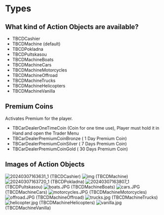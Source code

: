 # Types

## What kind of Action Objects are available?

- TBCDCashier
- TBCDMachine (default)
- TBCDPokladna
- TBCDPultskasou
- TBCDMachineBoats
- TBCDMachineCars
- TBCDMachineMotorcycles
- TBCDMachineOffroad
- TBCDMachineTrucks
- TBCDMachineHelicopters
- TBCDMachineVanilla

## Premium Coins

Activates Premium for the player.

- TBCarDealerOneTimeCoin (Coin for one time use), Player must hold it in Hand and open the Trader Menu
- TBCarDealerPremiumCoinBronze ( 1 Day Premium Coin)
- TBCarDealerPremiumCoinSilver ( 7 Days Premium Coin)
- TBCarDealerPremiumCoinGold ( 30 Days Premium Coin)


## Images of Action Objects

![20240307163631_1](./images/20240307163631_1.jpg)
(TBCDCashier)
![img](./images/img.png)
(TBCDMachine)
![20240307163720_1](./images/20240307163720_1.jpg)
(TBCDPokladna)
![20240307163807_1](./images/20240307163807_1.jpg)
(TBCDPultskasou)
![boats.JPG](images/boats.JPG)
(TBCDMachineBoats)
![cars.JPG](images/cars.JPG)
(TBCDMachineCars)
![motorcycles.JPG](images/motorcycles.JPG)
(TBCDMachineMotorcycles)
![offroad.JPG](images/offroad.JPG)
(TBCDMachineOffroad)
![trucks.jpg](images/trucks.jpg)
(TBCDMachineTrucks)
![helicopter.jpg](images/helicopter.JPG)
(TBCDMachineHelicopters)
![vanilla.jpg](images/vanilla.jpg)
(TBCDMachineVanilla)
